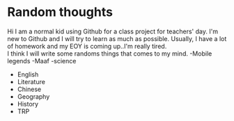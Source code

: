 # Random thoughts
  Hi I am a normal kid using Github for a class project for teachers' day. I'm new to Github and I will try to learn as much as possible. Usually, I have a lot of homework and my EOY is coming up..I'm really tired. <br>
  I think I will write some randoms things that comes to my mind.
  -Mobile legends
  -Maaf
  -science
  - English
  - Literature
  - Chinese
  - Geography
  - History
  - TRP
